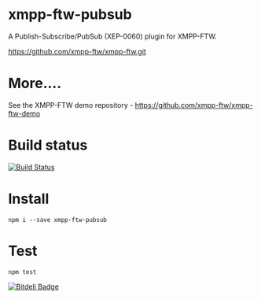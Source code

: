 xmpp-ftw-pubsub
===============

A Publish-Subscribe/PubSub (XEP-0060) plugin for XMPP-FTW.

https://github.com/xmpp-ftw/xmpp-ftw.git

# More....

See the XMPP-FTW demo repository - https://github.com/xmpp-ftw/xmpp-ftw-demo

# Build status

[![Build Status](https://secure.travis-ci.org/xmpp-ftw/xmpp-ftw-pubsub.png)](http://travis-ci.org/xmpp-ftw/xmpp-ftw-pubsub)

# Install

```
npm i --save xmpp-ftw-pubsub
```

# Test

```
npm test
```


[![Bitdeli Badge](https://d2weczhvl823v0.cloudfront.net/xmpp-ftw/xmpp-ftw-pubsub/trend.png)](https://bitdeli.com/free "Bitdeli Badge")

